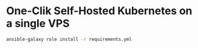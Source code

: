 # One-Clik Self-Hosted Kubernetes on a single VPS



```bash
ansible-galaxy role install -r requirements.yml
```